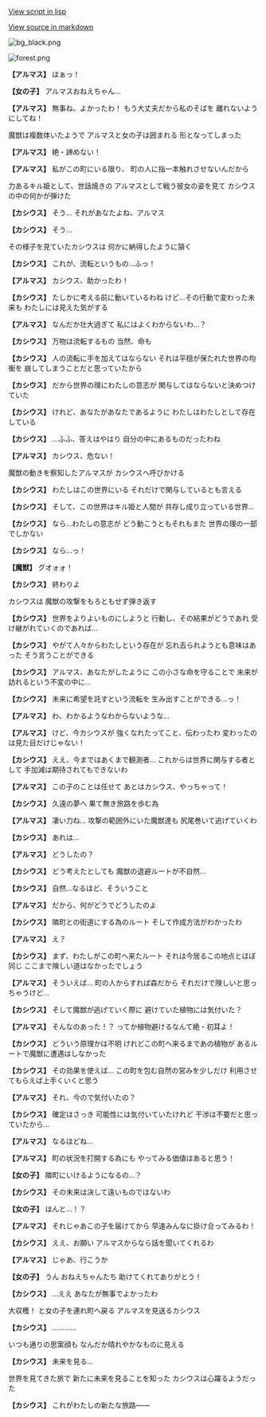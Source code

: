 [View script in lisp](../scripts/202305032.txt)

[View source in markdown](202305032.md)

![bg_black.png](../images/backgrounds/bg_black.png)

![forest.png](../images/backgrounds/forest.png)

**【アルマス】**
はぁっ！

**【女の子】**
アルマスおねえちゃん…

**【アルマス】**
無事ね、よかったわ！
もう大丈夫だから私のそばを
離れないようにしてね！

魔獣は複数体いたようで
アルマスと女の子は囲まれる
形となってしまった

**【アルマス】**
絶・諦めない！

**【アルマス】**
私がこの町にいる限り、
町の人に指一本触れさせないんだから

力あるキル姫として、世話焼きの
アルマスとして戦う彼女の姿を見て
カシウスの中の何かが弾けた

**【カシウス】**
そう…
それがあなたよね、アルマス

**【カシウス】**
そう…

その様子を見ていたカシウスは
何かに納得したように頷く

**【カシウス】**
これが、流転というもの…ふっ！

**【アルマス】**
カシウス、助かったわ！

**【カシウス】**
たしかに考える前に動いているわね
けど…その行動で変わった未来も
わたしには見えた気がする

**【アルマス】**
なんだか壮大過ぎて
私にはよくわからないわ…？

**【カシウス】**
万物は流転するもの
当然、命も

**【カシウス】**
人の流転に手を加えてはならない
それは平穏が保たれた世界の均衡を
崩してしまうことだと思っていたから

**【カシウス】**
だから世界の理にわたしの意志が
関与してはならないと決めつけていた

**【カシウス】**
けれど、あなたがあなたであるように
わたしはわたしとして存在している

**【カシウス】**
…ふふ、答えはやはり
自分の中にあるものだったわね

**【アルマス】**
カシウス、危ない！

魔獣の動きを察知したアルマスが
カシウスへ呼びかける

**【カシウス】**
わたしはこの世界にいる
それだけで関与しているとも言える

**【カシウス】**
そして、この世界はキル姫と人間が
共存し成り立っている世界…

**【カシウス】**
なら…わたしの意志が
どう動こうともそれもまた
世界の理の一部でしかない

**【カシウス】**
なら…っ！

**【魔獣】**
グオォォ！

**【カシウス】**
終わりよ

カシウスは
魔獣の攻撃をもろともせず弾き返す

**【カシウス】**
世界をよりよいものにしようと
行動し、その結果がどうであれ
受け継がれていくのであれば…

**【カシウス】**
やがて人々からわたしという存在が
忘れ去られようとも意味はあった
そう言うことができる

**【カシウス】**
アルマス、あなたがしたように
この小さな命を守ることで
未来が訪れるという不変の中に…

**【カシウス】**
未来に希望を託すという流転を
生み出すことができる…っ！

**【アルマス】**
わ、わかるようなわからないような…

**【アルマス】**
けど、今カシウスが
強くなれたってこと、伝わったわ
変わったのは見た目だけじゃない！

**【カシウス】**
ええ、今まではあくまで観測者…
これからは世界に関与する者として
手加減は期待されてもできないわ

**【アルマス】**
この子のことは任せて
あとはカシウス、やっちゃって！

**【カシウス】**
久遠の夢へ
果て無き旅路を歩む為

**【アルマス】**
凄い力ね…
攻撃の範囲外にいた魔獣達も
尻尾巻いて逃げていくわ

**【カシウス】**
あれは…

**【アルマス】**
どうしたの？

**【カシウス】**
どう考えたとしても
魔獣の退避ルートが不自然…

**【カシウス】**
自然…なるほど、そういうこと

**【アルマス】**
だから、何がどうでどうしたのよ

**【カシウス】**
隣町との街道にする為のルート
そして作成方法がわかったわ

**【アルマス】**
え？

**【カシウス】**
まず、わたしがこの町へ来たルート
それは今居るこの地点とほぼ同じ
ここまで険しい道はなかったでしょう

**【アルマス】**
そういえば…
町の人からすれば森だから
それだけで険しいと思っちゃうけど…

**【カシウス】**
そして魔獣が逃げていく際に
避けていた植物には気付いた？

**【アルマス】**
そんなのあった！？
ってか植物避けるなんて絶・初耳よ！

**【カシウス】**
どういう原理かは不明
けれどこの町へ来るまであの植物が
あるルートで魔獣に遭遇はしなかった

**【カシウス】**
その効果を使えば…
この町を包む自然の営みを少しだけ
利用させてもらえば上手くいくと思う

**【アルマス】**
それ、今ので気付いたの？

**【カシウス】**
確定はさっき
可能性には気付いていたけれど
干渉は不要だと思っていたから…

**【アルマス】**
なるほどね…

**【アルマス】**
町の状況を打開する為にも
やってみる価値はあると思う！

**【女の子】**
隣町にいけるようになるの…？

**【カシウス】**
その未来は決して遠いものではないわ

**【女の子】**
ほんと…！？

**【アルマス】**
それじゃあこの子を届けてから
早速みんなに掛け合ってみるわ！

**【カシウス】**
ええ、お願い
アルマスからなら話を聞いてくれるわ

**【アルマス】**
じゃあ、行こうか

**【女の子】**
うん
おねえちゃんたち
助けてくれてありがとう！

**【カシウス】**
…ええ
あなたが無事でよかったわ

大収穫！
と女の子を連れ町へ戻る
アルマスを見送るカシウス

**【カシウス】**
…………

いつも通りの思案顔も
なんだか晴れやかなものに見える

**【カシウス】**
未来を見る…

世界を見てきた旅で
新たに未来を見ることを知った
カシウスは心躍るようだった

**【カシウス】**
これがわたしの新たな旅路――
